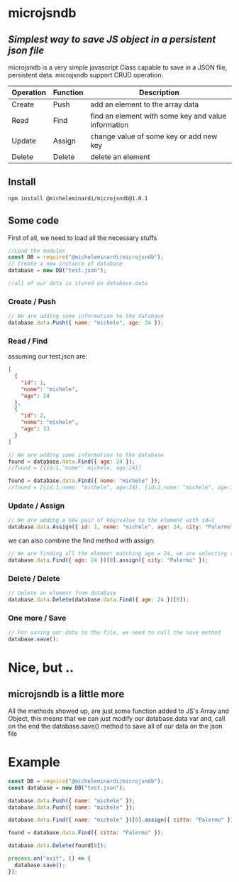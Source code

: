 # microjsndb

## _Simplest way to save JS object in a persistent json file_

microjsndb is a very simple javascript Class capable to save in a JSON file, persistent data.
microjsndb support CRUD operation:

| Operation | Function | Description                                         |
| --------- | -------- | --------------------------------------------------- |
| Create    | Push     | add an element to the array data                    |
| Read      | Find     | find an element with some key and value information |
| Update    | Assign   | change value of some key or add new key             |
| Delete    | Delete   | delete an element                                   |

## Install

```bash
npm install @micheleminardi/microjsndb@1.0.1
```

## Some code

First of all, we need to load all the necessary stuffs

```javascript
//Load the modules
const DB = require("@micheleminardi/microjsndb");
// Create a new instance of database
database = new DB("test.json");

//all of our data is stored on database.data
```

### Create / Push

```javascript
// We are adding some information to the database
database.data.Push({ name: "michele", age: 24 });
```

### Read / Find

assuming our test.json are:

```json
[
  {
    "id": 1,
    "nome": "michele",
    "age": 24
  },
  {
    "id": 2,
    "nome": "michele",
    "age": 33
  }
]
```

```javascript
// We are adding some information to the database
found = database.data.Find({ age: 24 });
//found = [{id:1,"nome": michele, age:24}]

found = database.data.Find({ nome: "michele" });
//found = [{id:1,nome: "michele", age:24}, {id:2,nome: "michele", age:33}]
```

### Update / Assign

```javascript
// We are adding a new pair of key/value to the element with id=1
database.data.Assign({ id: 1, nome: "michele", age: 24, city: "Palermo" });
```

we can also combine the find method with assign:

```javascript
// We are finding all the element matching age = 24, we are selecting the first element of the resulting array, and a assigning to it the new key
database.data.Find({ age: 24 })[0].assign({ city: "Palermo" });
```

### Delete / Delete

```javascript
// Delete an element from database
database.data.Delete(database.data.Find({ age: 24 })[0]);
```

### One more / Save

```javascript
// For saving our data to the file, we need to call the save method
database.save();
```

# Nice, but ..

## microjsndb is a little more

All the methods showed up, are just some function added to JS's Array and Object, this means that we can just modify our
database.data var and, call on the end the database.save() method to save all of our data on the json file

# Example

```javascript
const DB = require("@micheleminardi/microjsndb");
const database = new DB("test.json");

database.data.Push({ name: "michele" });
database.data.Push({ name: "michele" });

database.data.Find({ name: "michele" })[0].assign({ citta: "Palermo" });

found = database.data.Find({ citta: "Palermo" });

database.data.Delete(found[0]);

process.on("exit", () => {
  database.save();
});
```
